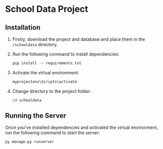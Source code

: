 # School Data Project

## Installation

1. Firstly, download the project and database and place them in the `/schooldata` directory.
2. Run the following command to install dependencies:

    ```bash
    pip install -r requirements.txt
    ```

3. Activate the virtual environment:

    ```bash
    myprojectenv\Scripts\activate
    ```

4. Change directory to the project folder:

    ```bash
    cd schooldata
    ```

## Running the Server

Once you've installed dependencies and activated the virtual environment, run the following command to start the server:

```bash
py manage.py runserver
